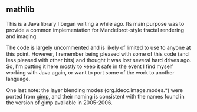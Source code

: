 ## mathlib

This is a Java library I began writing a while ago.  Its main purpose was to
provide a common implementation for Mandelbrot-style fractal rendering and
imaging.

The code is largely uncommented and is likely of limited to use to anyone at
this point.  However, I remember being pleased with some of this code (and
less pleased with other bits) and thought it was lost several hard drives ago.
So, I'm putting it here mostly to keep it safe in the event I find myself
working with Java again, or want to port some of the work to another language.

One last note: the layer blending modes (org.idecc.image.modes.*) were ported
from [gimp](http://www.gimp.org/), and their naming is consistent with the
names found in the version of gimp available in 2005-2006.
